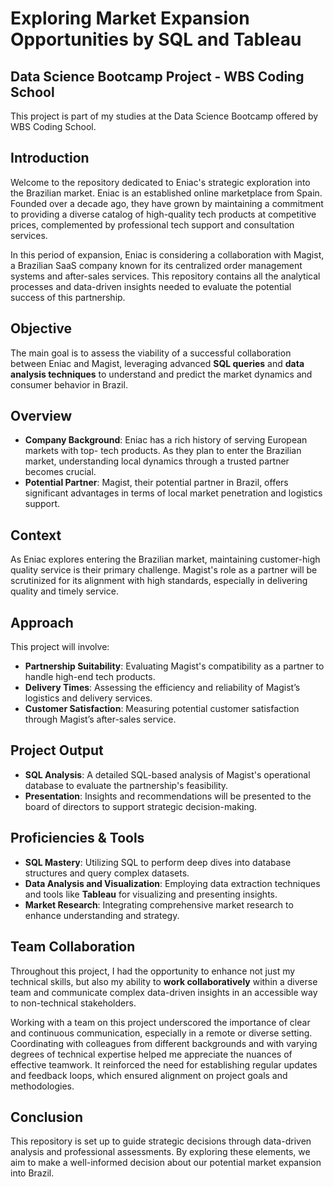# Exploring Market Expansion Opportunities by SQL and Tableau

## Data Science Bootcamp Project - WBS Coding School

This project is part of my studies at the Data Science Bootcamp offered by WBS Coding School.


## Introduction

Welcome to the repository dedicated to Eniac's strategic exploration into the Brazilian market. Eniac is an established online marketplace from Spain. Founded over a decade ago, they have grown by maintaining a commitment to providing a diverse catalog of high-quality tech products at competitive prices, complemented by professional tech support and consultation services.

In this period of expansion, Eniac is considering a collaboration with Magist, a Brazilian SaaS company known for its centralized order management systems and after-sales services. This repository contains all the analytical processes and data-driven insights needed to evaluate the potential success of this partnership.

## Objective

The main goal is to assess the viability of a successful collaboration between Eniac and Magist, leveraging advanced **SQL queries** and **data analysis techniques** to understand and predict the market dynamics and consumer behavior in Brazil.

## Overview

- **Company Background**: Eniac has a rich history of serving European markets with top- tech products. As they plan to enter the Brazilian market, understanding local dynamics through a trusted partner becomes crucial.
- **Potential Partner**: Magist, their potential partner in Brazil, offers significant advantages in terms of local market penetration and logistics support.

## Context

As Eniac explores entering the Brazilian market, maintaining customer-high quality service is their primary challenge. Magist's role as a partner will be scrutinized for its alignment with high standards, especially in delivering quality and timely service.

## Approach

This project will involve:
- **Partnership Suitability**: Evaluating Magist's compatibility as a partner to handle high-end tech products.
- **Delivery Times**: Assessing the efficiency and reliability of Magist’s logistics and delivery services.
- **Customer Satisfaction**: Measuring potential customer satisfaction through Magist’s after-sales service.

## Project Output

- **SQL Analysis**: A detailed SQL-based analysis of Magist's operational database to evaluate the partnership's feasibility.
- **Presentation**: Insights and recommendations will be presented to the board of directors to support strategic decision-making.

## Proficiencies & Tools

- **SQL Mastery**: Utilizing SQL to perform deep dives into database structures and query complex datasets.
- **Data Analysis and Visualization**: Employing data extraction techniques and tools like **Tableau** for visualizing and presenting insights.
- **Market Research**: Integrating comprehensive market research to enhance understanding and strategy.

## Team Collaboration

Throughout this project, I had the opportunity to enhance not just my technical skills, but also my ability to **work collaboratively** within a diverse team and communicate complex data-driven insights in an accessible way to non-technical stakeholders.

Working with a team on this project underscored the importance of clear and continuous communication, especially in a remote or diverse setting. Coordinating with colleagues from different backgrounds and with varying degrees of technical expertise helped me appreciate the nuances of effective teamwork. It reinforced the need for establishing regular updates and feedback loops, which ensured alignment on project goals and methodologies.


## Conclusion

This repository is set up to guide strategic decisions through data-driven analysis and professional assessments. By exploring these elements, we aim to make a well-informed decision about our potential market expansion into Brazil.

